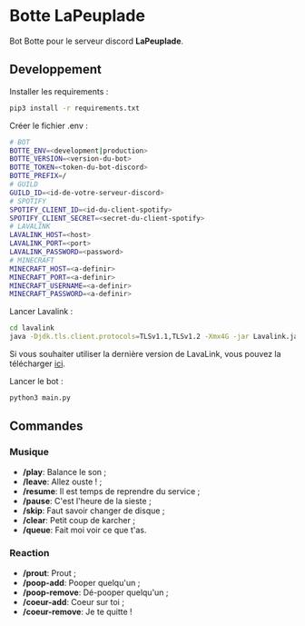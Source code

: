# Botte LaPeuplade

Bot Botte pour le serveur discord **LaPeuplade**.

## Developpement

Installer les requirements :

```bash
pip3 install -r requirements.txt
```

Créer le fichier .env :

```bash
# BOT
BOTTE_ENV=<development|production>
BOTTE_VERSION=<version-du-bot>
BOTTE_TOKEN=<token-du-bot-discord>
BOTTE_PREFIX=/
# GUILD
GUILD_ID=<id-de-votre-serveur-discord>
# SPOTIFY
SPOTIFY_CLIENT_ID=<id-du-client-spotify>
SPOTIFY_CLIENT_SECRET=<secret-du-client-spotify>
# LAVALINK
LAVALINK_HOST=<host>
LAVALINK_PORT=<port>
LAVALINK_PASSWORD=<password>
# MINECRAFT
MINECRAFT_HOST=<a-definir>
MINECRAFT_PORT=<a-definir>
MINECRAFT_USERNAME=<a-definir>
MINECRAFT_PASSWORD=<a-definir>
```

Lancer Lavalink :

```bash
cd lavalink
java -Djdk.tls.client.protocols=TLSv1.1,TLSv1.2 -Xmx4G -jar Lavalink.jar
```

Si vous souhaiter utiliser la dernière version de LavaLink, vous pouvez la télécharger [ici](https://github.com/lavalink-devs/Lavalink/releases).

Lancer le bot :

```bash
python3 main.py
```

## Commandes

### Musique

* **/play**: Balance le son ;
* **/leave**: Allez ouste ! ;
* **/resume**: Il est temps de reprendre du service ;
* **/pause**: C'est l'heure de la sieste ;
* **/skip**: Faut savoir changer de disque ;
* **/clear**: Petit coup de karcher ;
* **/queue**: Fait moi voir ce que t'as.

### Reaction

* **/prout**: Prout ;
* **/poop-add**: Pooper quelqu'un ;
* **/poop-remove**: Dé-pooper quelqu'un ;
* **/coeur-add**: Coeur sur toi ;
* **/coeur-remove**: Je te quitte !
